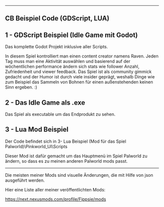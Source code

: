 ----------------------------------------------------
CB Beispiel Code (GDScript, LUA)
----------------------------------------------------

1 - GDScript Beispiel (Idle Game mit Godot)
----------------------------------------------------
Das komplette Godot Projekt inklusive aller Scripts. 

In diesem Spiel kontrolliert man einen content creator
namens Raven. Jeden Tag muss man eine Aktivität auswählen
und basierend auf der wöchentlichen performance ändern
sich stats wie follower Anzahl, Zufriedenheit und 
viewer feedback. Das Spiel ist als community gimmick
gedacht und der Humor ist durch viele insider geprägt,
weshalb Dinge wie zum Beispiel das Sammeln von Bohnen
für einen außenstehenden keinen Sinn ergeben. :)



2 - Das Idle Game als .exe
----------------------------------------------------
Das Spiel als executable um das Endprodukt zu sehen.



3 - Lua Mod Beispiel 
----------------------------------------------------
Der Code befindet sich in 
3- Lua Beispiel (Mod für das Spiel Palworld)\Pinkworld_UI\Scripts

Dieser Mod ist dafür gemacht um das Hauptmenü im Spiel Palworld 
zu ändern, so dass es zu meinen anderen Palworld mods passt.



----------------------------------------------------
Die meisten meiner Mods sind visuelle Änderungen, die 
mit Hilfe von json ausgeführt werden. 

Hier eine Liste aller meiner veröffentlichten Mods:

https://next.nexusmods.com/profile/Fippsie/mods